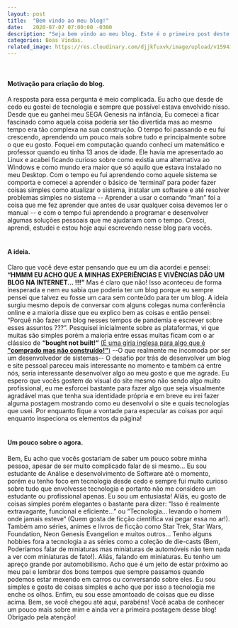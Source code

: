 ```yaml
---
layout: post
title:  "Bem vindo ao meu blog!"
date:   2020-07-07 07:00:00 -0300
description: "Seja bem vindo ao meu blog. Este é o primeiro post deste blog. Aqui nessa postagem você acompanha porquê eu decidi abrir esse blog e como eu encaro esse desafio de desenvolver, manter e produzir conteúdo para ele."
categories: Boas Vindas.
related_image: https://res.cloudinary.com/djjkfuxvk/image/upload/v1594168086/20200707_195930_hzt3hq.jpg
---
```


<br/>

#### **Motivação para criação do blog.**
A resposta para essa pergunta é meio complicada. Eu acho que desde de cedo eu gostei de tecnologia e sempre que possível estava envolvido nisso. Desde que eu ganhei meu SEGA Genesis na infância, Eu comecei a ficar fascinado como aquela coisa poderia ser tão divertida mas ao mesmo tempo era tão complexa na sua construção. O tempo foi passando e eu fui crescendo, aprendendo um pouco mais sobre tudo e principalmente sobre o que eu gosto. Foquei em computação quando conheci um matemático e professor quando eu tinha 13 anos de idade. Ele havia me apresentado ao Linux e acabei ficando curioso sobre como existia uma alternativa ao Windows e como mundo era maior que só aquilo que estava instalado no meu Desktop. Com o tempo eu fui aprendendo como aquele sistema se comporta e comecei a aprender o básico de ‘terminal’ para poder fazer coisas simples como atualizar o sistema, instalar um software e até resolver problemas simples no sistema -- Aprender a usar o comando “man” foi a coisa que me fez aprender que antes de usar qualquer coisa devemos ler o manual -- e com o tempo fui aprendendo a programar e desenvolver algumas soluções pessoais que me ajudariam com o tempo. Cresci, aprendi, estudei e estou hoje aqui escrevendo nesse blog para vocês. 
<br/>
<br/>

#### **A ideia.**
Claro que você deve estar pensando que eu um dia acordei e pensei: **“HMMM EU ACHO QUE A MINHAS EXPERIÊNCIAS E VIVÊNCIAS DÃO UM BLOG NA INTERNET... !!!”** Mas é claro que não! Isso aconteceu de forma inesperada e nem eu sabia que poderia ter um blog porque eu sempre pensei que talvez eu fosse um cara sem conteúdo para ter um blog. A ideia surgiu mesmo depois de conversar com alguns colegas numa conferência online e a maioria disse que eu explico bem as coisas e então pensei: “Porquê não fazer um blog nesses tempos de pandemia e escrever sobre esses assuntos ???”. Pesquisei inicialmente sobre as plataformas, vi que muitas são simples porém a maioria entre essas muitas ficam com o ar clássico de **“bought not built!”** [(É uma gíria inglesa para algo que é **"comprado mas não construído!"**)](https://www.urbandictionary.com/define.php?term=Built%20not%20bought)  --O que realmente me incomoda por ser um desenvolvedor de sistemas--  O desafio por trás de desenvolver um blog e site pessoal pareceu mais interessante no momento e também cá entre nós, seria interessante desenvolver algo ao meu gosto e que me agrade. Eu espero que vocês gostem do visual do site mesmo não sendo algo muito profissional, eu me esforcei bastante para fazer algo que seja visualmente agradável mas que tenha sua identidade própria e em breve eu irei fazer alguma postagem mostrando como eu desenvolvi o site e quais tecnologias que usei. Por enquanto fique a vontade para especular as coisas por aqui enquanto inspeciona os elementos da página!
<br/>
<br/>

#### **Um pouco sobre o agora.**
Bem, Eu acho que vocês gostariam de saber um pouco sobre minha pessoa, apesar de ser muito complicado falar de si mesmo... Eu sou estudante de Análise e desenvolvimento de Software até o momento, porém eu tenho foco em tecnologia desde cedo e sempre fui muito curioso sobre tudo que envolvesse tecnologia e portanto não me considero um estudante ou profissional apenas. Eu sou um entusiasta! Aliás, eu gosto de coisas simples porém elegantes o bastante para dizer: “Isso é realmente extravagante, funcional e eficiente...” ou “Tecnologia… levando o homem onde jamais esteve“ (Quem gosta de ficção científica vai pegar essa no ar!). Também amo séries, animes e livros de ficção como Star Trek, Star Wars, Foundation, Neon Genesis Evangelion e muitos outros… Tenho alguns hobbies fora a tecnologia a as séries como a coleção de die-casts (Bem, Poderíamos falar de miniaturas mas miniaturas de automóveis não tem nada a ver com miniaturas de fato!). Aliás, falando em miniaturas. Eu tenho um apreço grande por automobilismo. Acho que é um jeito de estar próximo ao meu pai e lembrar dos bons tempos que sempre passamos quando podemos estar mexendo em carros ou conversando sobre eles. Eu sou simples e gosto de coisas simples e acho que por isso a tecnologia me enche os olhos. Enfim, eu sou esse amontoado de coisas que eu disse acima. Bem, se você chegou até aqui, parabéns! Você acaba de conhecer um pouco mais sobre mim e ainda ver a primeira postagem desse blog! Obrigado pela atenção!